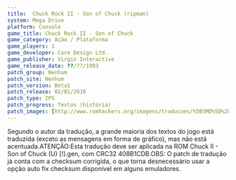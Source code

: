 ```yaml
---
title:  Chuck Rock II - Son of Chuck (ripman)
system: Mega Drive
platform: Console
game_title: Chuck Rock II - Son of Chuck
game_category: Ação / Plataforma
game_players: 1
game_developer: Core Design Ltd.
game_publisher: Virgin Interactive
game_release_date: ??/??/1993
patch_group: Nenhum
patch_site: Nenhum
patch_version: Beta1
patch_release: 02/01/2018
patch_type: IPS
patch_progress: Textos (história)
patch_images: [http://www.romhackers.org/imagens/traducoes/%5BSMD%5D%20Chuck%20II%20-%20Son%20of%20Chuck%20-%20ripman%20-%201.png,http://www.romhackers.org/imagens/traducoes/%5BSMD%5D%20Chuck%20II%20-%20Son%20of%20Chuck%20-%20ripman%20-%202.png,http://www.romhackers.org/imagens/traducoes/%5BSMD%5D%20Chuck%20II%20-%20Son%20of%20Chuck%20-%20ripman%20-%203.png]
---
```

Segundo o autor da tradução, a grande maioria dos textos do jogo está traduzida (exceto as mensagens em forma de gráfico), mas não está acentuada.ATENÇÃO:Esta tradução deve ser aplicada na ROM Chuck II - Son of Chuck (U) [!].gen, com CRC32 408B1CDB.OBS: O patch de tradução já conta com a checksum corrigida, o que torna desnecessário usar a opção auto fix checksum disponível em alguns emuladores.